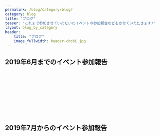 ```yaml
---
permalink: /blog/category/blog/
category: blog
title: "ブログ"
teaser: "これまで参加させていただいたイベントの参加報告などをさせていただきます♪"
layout: blog_by_category
header:
    title: "ブログ"
    image_fullwidth: header-chobi.jpg
---
```


## 2019年6月までのイベント参加報告

<a>
<div class="iframely-embed">
    <div class="iframely-responsive" style="height: 140px; padding-bottom: 0;">
        <a href="https://sansyokuhituji.amebaownd.com/" data-iframely-url="//cdn.iframe.ly/zsGXdzM"></a>
    </div>
</div>
<script async src="//cdn.iframe.ly/embed.js" charset="utf-8"></script>

## 2019年7月からのイベント参加報告